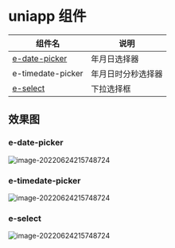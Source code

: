 # uniapp 组件

| 组件名                                                    | 说明               |
| --------------------------------------------------------- | ------------------ |
| [e-date-picker](https://ext.dcloud.net.cn/plugin?id=8362) | 年月日选择器       |
| e-timedate-picker                                         | 年月日时分秒选择器 |
| [e-select](https://ext.dcloud.net.cn/plugin?id=8347)      | 下拉选择框         |

## 效果图

### e-date-picker

![image-20220624215748724](https://github.com/zqy233/uniapp-components/blob/master/e-date-picker/%E6%95%88%E6%9E%9C%E5%9B%BE1.png)

### e-timedate-picker

![image-20220624215748724](https://github.com/zqy233/uniapp-components/blob/master/e-datetime-picker/%E6%95%88%E6%9E%9C%E5%9B%BE.png)

### e-select

![image-20220624215748724](https://github.com/zqy233/uniapp-components/blob/master/e-select/%E6%95%88%E6%9E%9C%E5%9B%BE.png)

